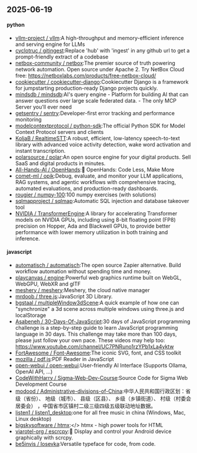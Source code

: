 ## 2025-06-19

#### python
* [vllm-project / vllm](https://github.com/vllm-project/vllm):A high-throughput and memory-efficient inference and serving engine for LLMs
* [cyclotruc / gitingest](https://github.com/cyclotruc/gitingest):Replace 'hub' with 'ingest' in any github url to get a prompt-friendly extract of a codebase
* [netbox-community / netbox](https://github.com/netbox-community/netbox):The premier source of truth powering network automation. Open source under Apache 2. Try NetBox Cloud free: https://netboxlabs.com/products/free-netbox-cloud/
* [cookiecutter / cookiecutter-django](https://github.com/cookiecutter/cookiecutter-django):Cookiecutter Django is a framework for jumpstarting production-ready Django projects quickly.
* [mindsdb / mindsdb](https://github.com/mindsdb/mindsdb):AI's query engine - Platform for building AI that can answer questions over large scale federated data. - The only MCP Server you'll ever need
* [getsentry / sentry](https://github.com/getsentry/sentry):Developer-first error tracking and performance monitoring
* [modelcontextprotocol / python-sdk](https://github.com/modelcontextprotocol/python-sdk):The official Python SDK for Model Context Protocol servers and clients
* [KoljaB / RealtimeSTT](https://github.com/KoljaB/RealtimeSTT):A robust, efficient, low-latency speech-to-text library with advanced voice activity detection, wake word activation and instant transcription.
* [polarsource / polar](https://github.com/polarsource/polar):An open source engine for your digital products. Sell SaaS and digital products in minutes.
* [All-Hands-AI / OpenHands](https://github.com/All-Hands-AI/OpenHands):🙌 OpenHands: Code Less, Make More
* [comet-ml / opik](https://github.com/comet-ml/opik):Debug, evaluate, and monitor your LLM applications, RAG systems, and agentic workflows with comprehensive tracing, automated evaluations, and production-ready dashboards.
* [rougier / numpy-100](https://github.com/rougier/numpy-100):100 numpy exercises (with solutions)
* [sqlmapproject / sqlmap](https://github.com/sqlmapproject/sqlmap):Automatic SQL injection and database takeover tool
* [NVIDIA / TransformerEngine](https://github.com/NVIDIA/TransformerEngine):A library for accelerating Transformer models on NVIDIA GPUs, including using 8-bit floating point (FP8) precision on Hopper, Ada and Blackwell GPUs, to provide better performance with lower memory utilization in both training and inference.

#### javascript
* [automatisch / automatisch](https://github.com/automatisch/automatisch):The open source Zapier alternative. Build workflow automation without spending time and money.
* [playcanvas / engine](https://github.com/playcanvas/engine):Powerful web graphics runtime built on WebGL, WebGPU, WebXR and glTF
* [meshery / meshery](https://github.com/meshery/meshery):Meshery, the cloud native manager
* [mrdoob / three.js](https://github.com/mrdoob/three.js):JavaScript 3D Library.
* [bgstaal / multipleWindow3dScene](https://github.com/bgstaal/multipleWindow3dScene):A quick example of how one can "synchronize" a 3d scene across multiple windows using three.js and localStorage
* [Asabeneh / 30-Days-Of-JavaScript](https://github.com/Asabeneh/30-Days-Of-JavaScript):30 days of JavaScript programming challenge is a step-by-step guide to learn JavaScript programming language in 30 days. This challenge may take more than 100 days, please just follow your own pace. These videos may help too: https://www.youtube.com/channel/UC7PNRuno1rzYPb1xLa4yktw
* [FortAwesome / Font-Awesome](https://github.com/FortAwesome/Font-Awesome):The iconic SVG, font, and CSS toolkit
* [mozilla / pdf.js](https://github.com/mozilla/pdf.js):PDF Reader in JavaScript
* [open-webui / open-webui](https://github.com/open-webui/open-webui):User-friendly AI Interface (Supports Ollama, OpenAI API, ...)
* [CodeWithHarry / Sigma-Web-Dev-Course](https://github.com/CodeWithHarry/Sigma-Web-Dev-Course):Source Code for Sigma Web Development Course
* [modood / Administrative-divisions-of-China](https://github.com/modood/Administrative-divisions-of-China):中华人民共和国行政区划：省级（省份）、 地级（城市）、 县级（区县）、 乡级（乡镇街道）、 村级（村委会居委会） ，中国省市区镇村二级三级四级五级联动地址数据。
* [listen1 / listen1_desktop](https://github.com/listen1/listen1_desktop):one for all free music in china (Windows, Mac, Linux desktop)
* [bigskysoftware / htmx](https://github.com/bigskysoftware/htmx):</> htmx - high power tools for HTML
* [viarotel-org / escrcpy](https://github.com/viarotel-org/escrcpy):📱 Display and control your Android device graphically with scrcpy.
* [be5invis / Iosevka](https://github.com/be5invis/Iosevka):Versatile typeface for code, from code.
